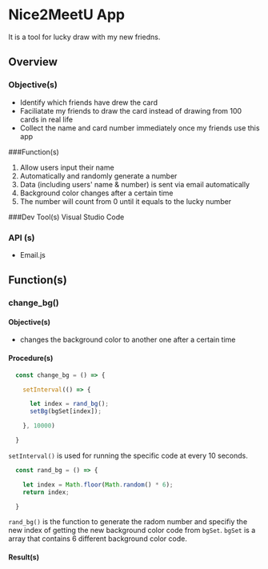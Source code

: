 # Nice2MeetU App
It is a tool for lucky draw with my new friedns.

## Overview
### Objective(s)
- Identify which friends have drew the card
- Faciliatate my friends to draw the card instead of drawing from 100 cards in real life
- Collect the name and card number immediately once my friends use this app

###Function(s)
1. Allow users input their name
2. Automatically and randomly generate a number 
3. Data (including users' name & number) is sent via email automatically
4. Background color changes after a certain time
5. The number will count from 0 until it equals to the lucky number

###Dev Tool(s)
Visual Studio Code

### API (s)
- Email.js

## Function(s)
### change_bg()
#### Objective(s)
- changes the background color to another one after a certain time

#### Procedure(s)

```React.js
  const change_bg = () => {

    setInterval(() => {

      let index = rand_bg();
      setBg(bgSet[index]);

    }, 10000)

  }
  ```
`setInterval()` is used for running the specific code at every 10 seconds. 

```React.js
  const rand_bg = () => {

    let index = Math.floor(Math.random() * 6);
    return index;

  }
```

`rand_bg()` is the function to generate the radom number and specifiy the new index of getting the new background color code from `bgSet`. `bgSet` is a array that contains 6 different background color code. 

#### Result(s)
